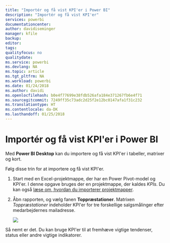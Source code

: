 ```yaml
---
title: "Importér og få vist KPI'er i Power BI"
description: "Importér og få vist KPI'er"
services: powerbi
documentationcenter: 
author: davidiseminger
manager: kfile
backup: 
editor: 
tags: 
qualityfocus: no
qualitydate: 
ms.service: powerbi
ms.devlang: NA
ms.topic: article
ms.tgt_pltfrm: NA
ms.workload: powerbi
ms.date: 01/24/2018
ms.author: davidi
ms.openlocfilehash: b0e4f77699e38fdb526afa184e371267fb6e4f71
ms.sourcegitcommit: 7249ff35c73adc2d25f2e12bc0147afa1f31c232
ms.translationtype: HT
ms.contentlocale: da-DK
ms.lasthandoff: 01/25/2018
---
```

# <a name="import-and-display-kpis-in-power-bi"></a>Importér og få vist KPI'er i Power BI
Med **Power BI Desktop** kan du importere og få vist KPI'er i tabeller, matrixer og kort.

Følg disse trin for at importere og få vist KPI'er.

1. Start med en Excel-projektmappe, der har en Power Pivot-model og KPI'er. I denne opgave bruges der en projektmappe, der kaldes *KPIs*. Du kan også [læse om, hvordan du importerer projektmapper](desktop-import-excel-workbooks.md).  
2. Åbn rapporten, og vælg fanen **Toppræstationer**.  Matrixen *Toppræstationer* indeholder KPI'er for tre forskellige salgsmålinger efter medarbejdernes mailadresse.  
   
    ![](media/desktop-import-and-display-kpis/desktoppreviewfeatureon.jpg)

Så nemt er det. Du kan bruge KPI'er til at fremhæve vigtige tendenser, status eller andre vigtige indikatorer.

